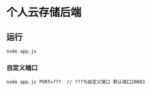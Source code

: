 # 个人云存储后端

## 运行
```
node app.js
```

### 自定义端口
```
node app.js PORT=???  // ???为自定义端口 默认端口20083
```
